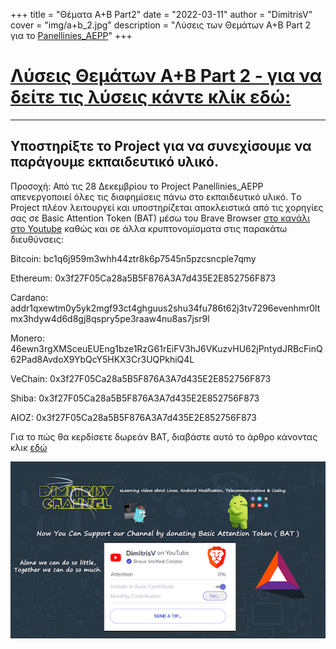 +++
title = "Θέματα A+B Part2"
date = "2022-03-11"
author = "DimitrisV"
cover = "img/a+b_2.jpg"
description = "Λύσεις των Θεμάτων A+B Part 2 για το [Panellinies_AEPP](https://www.youtube.com/watch?v=y57gXCbIpMA&list=PLZa7COjIxKWxh-699iV33AzR6LNPD26nt&index=1/)"
+++

# [Λύσεις Θεμάτων Α+Β Part 2 - για να δείτε τις λύσεις κάντε κλίκ εδώ: ](/PDFs/lyseis/panellinies_aepp_a+b_2_lyseis.pdf)
___

## Υποστηρίξτε το Project για να συνεχίσουμε να παράγουμε εκπαιδευτικό υλικό.

Προσοχή: Από τις 28 Δεκεμβρίου το Project Panellinies_AEPP απενεργοποιεί όλες τις διαφημίσεις πάνω στο εκπαιδευτικό υλικό.
 Τo Project πλέον λειτουργεί και υποστηρίζεται αποκλειστικά από τις χορηγίες σας σε Basic Attention Token (BAT) μέσω του Brave Browser [στο κανάλι στο Youtube](https://www.youtube.com/LinuxOSblog/) καθώς και σε άλλα κρυπτονομίσματα στις παρακάτω διευθύνσεις:
 
Bitcoin: bc1q6j959m3whh44ztr8k6p7545n5pzcsncple7qmy

Ethereum: 0x3f27F05Ca28a5B5F876A3A7d435E2E852756F873

Cardano:  addr1qxewtm0y5yk2mgf93ct4ghguus2shu34fu786t62j3tv7296evenhmr0ltmx3hdyw4d6d8gj8qspry5pe3raaw4nu8as7jsr9l

Monero: 46ewn3rgXMSceuEUEng1bze1RzG61rEiFV3hJ6VKuzvHU62jPntydJRBcFinQ62Pad8AvdoX9YbQcY5HKX3Cr3UQPkhiQ4L

VeChain: 0x3f27F05Ca28a5B5F876A3A7d435E2E852756F873

Shiba: 0x3f27F05Ca28a5B5F876A3A7d435E2E852756F873

AIOZ: 0x3f27F05Ca28a5B5F876A3A7d435E2E852756F873


Για το πώς θα κερδίσετε δωρεάν BAT, διαβάστε αυτό το άρθρο κάνοντας κλικ [εδώ](https://cerebrux.net/2021/02/25/brave-bat-token/)



![](/img/brave.png)



